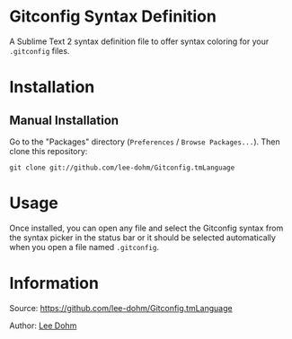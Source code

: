 # Gitconfig Syntax Definition

A Sublime Text 2 syntax definition file to offer syntax coloring for your `.gitconfig` files.

# Installation

## Manual Installation

Go to the "Packages" directory (`Preferences` / `Browse Packages...`).  Then clone this repository:

    git clone git://github.com/lee-dohm/Gitconfig.tmLanguage

# Usage

Once installed, you can open any file and select the Gitconfig syntax from the syntax picker in the status bar or it should be selected automatically when you open a file named `.gitconfig`.

# Information

Source: https://github.com/lee-dohm/Gitconfig.tmLanguage

Author: [Lee Dohm](https://github.com/lee-dohm)